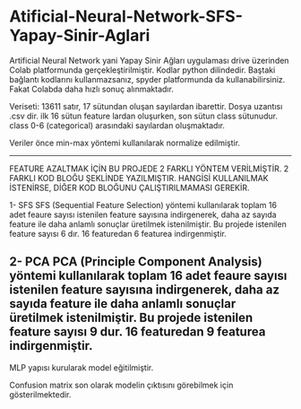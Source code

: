 # Atificial-Neural-Network-SFS-Yapay-Sinir-Aglari

Artificial Neural Network yani Yapay Sinir Ağları uygulaması drive üzerinden Colab platformunda gerçekleştirilmiştir. Kodlar python dilindedir. Baştaki bağlantı kodlarını kullanmazsanız, spyder platformunda da kullanabilirsiniz. Fakat Colabda daha hızlı sonuç alınmaktadır.

Veriseti: 13611 satır, 17 sütundan oluşan sayılardan ibarettir. Dosya uzantısı .csv dir. ilk 16 sütun feature lardan oluşurken, son sütun class sütunudur. class 0-6 (categorical) arasındaki sayılardan oluşmaktadır.

Veriler önce min-max yöntemi kullanılarak normalize edilmiştir.

-------------
FEATURE AZALTMAK İÇİN BU PROJEDE 2 FARKLI YÖNTEM VERİLMİŞTİR. 2 FARKLI KOD BLOĞU ŞEKLİNDE YAZILMIŞTIR. HANGİSİ KULLANILMAK İSTENİRSE, DİĞER KOD BLOĞUNU ÇALIŞTIRILMAMASI GEREKİR.

1- SFS 
SFS (Sequential Feature Selection) yöntemi kullanılarak toplam 16 adet feaure sayısı istenilen feature sayısına indirgenerek, daha az sayıda feature ile daha anlamlı sonuçlar üretilmek istenilmiştir.
Bu projede istenilen feature sayısı 6 dır. 16 featuredan 6 featurea indirgenmiştir.

2- PCA 
PCA (Principle Component Analysis) yöntemi kullanılarak toplam 16 adet feaure sayısı istenilen feature sayısına indirgenerek, daha az sayıda feature ile daha anlamlı sonuçlar üretilmek istenilmiştir.
Bu projede istenilen feature sayısı 9 dur. 16 featuredan 9 featurea indirgenmiştir.
--------------

MLP yapısı kurularak model eğitilmiştir. 

Confusion matrix son olarak modelin çıktısını görebilmek için gösterilmektedir.
